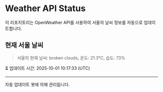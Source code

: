 
# Weather API Status

이 리포지토리는 OpenWeather API를 사용하여 서울의 날씨 정보를 자동으로 업데이트합니다.

## 현재 서울 날씨
> 서울의 현재 날씨: broken clouds, 온도: 21.3°C, 습도: 73%

⏳ 업데이트 시간: 2025-10-01 10:17:33 (UTC)

---
자동 업데이트 봇에 의해 관리됩니다.
